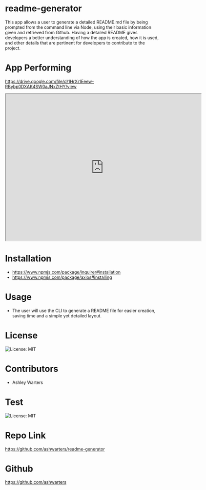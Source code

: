 # readme-generator
This app allows a user to generate a detailed README.md file by being prompted from the command line via Node, using their basic information given and retrieved from Github. Having a detailed README gives developers a better understanding of how the app is created, how it is used, and other details that are pertinent for developers to contribute to the project.

# App Performing

https://drive.google.com/file/d/1HrXr1Eeew-RBybp0DXAK4SW0aJNxZtHY/view

<iframe src="https://drive.google.com/file/d/1HrXr1Eeew-RBybp0DXAK4SW0aJNxZtHY/preview" width="640" height="480"></iframe>

# Installation
- https://www.npmjs.com/package/inquirer#installation
- https://www.npmjs.com/package/axios#installing
# Usage
- The user will use the CLI to generate a README file for easier creation, saving time and a simple yet detailed layout.
# License
![License: MIT](https://img.shields.io/badge/Test-green.svg)
# Contributors
- Ashley Warters
# Test
![License: MIT](https://img.shields.io/badge/License-MIT-blue.svg)
# Repo Link
https://github.com/ashwarters/readme-generator
# Github
https://github.com/ashwarters
